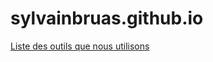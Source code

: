 # sylvainbruas.github.io


[Liste des outils que nous utilisons](https://sylvainbruas.github.io/FR/Tools)